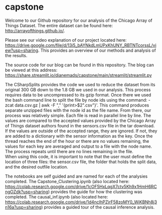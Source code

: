 # capstone

Welcome to our Github repository for our analysis of the Chicago Array of Things Dataset.  The entire dataset can be found here: http://arrayofthings.github.io/.  

Please see our video explanation of our project located here: https://drive.google.com/file/d/13i5_bAYNkdLmUPxKhUNY_RBTNTcorssL/view?usp=sharing.
This provides an overview of our methods and analysis of the results.

The source code for our blog can be found in this repository. The blog can be viewed at this address: https://share.streamlit.io/dianemads/capstone/main/streamlit/streamlit.py

The CSharpSplits provides the code we used to reduce the dataset from its original 300 GB down to the 1.8 GB we used in our analysis.  This process requires data to be uncompressed to its gzip format.  Once there we used the bash command line to split the file by node ids using the command: -zcat data.csv.gz | awk -F "," '{print>$2".csv"}'.  This command produces separate unzipped files with the node id as the file name.  From there, our process was relatively simple.  Each file is read in parallel line by line.  The values are compared to the accepted values provided by the Chicago Array of Things dataset authors found in the sensors.csv file in the tar download.  If the values are outside of the accepted range, they are ignored. If not, they are added to a dictionary with the sensor information as the key.  Once the thread reaches the end of the hour or there are no values remaining, the values for each key are averaged and output to a file with the node name.  The process repeats until there are no lines remaining in the file.  
When using this code, it is important to note that the user must define the location of three files: the sensor.csv file, the folder that holds the split data, and the desired outfile location.

The notebooks are self guided and are named for each of the analysies completed.  The Capstone_Clustering.ipynb (also located here: https://colab.research.google.com/drive/1cOF5HxLqgX7ctv5Kh9x1HmH6RCngOZdk?usp=sharing) provides the guide for how the clustering was completed.  The causal_inf.ipynb (also located here: https://colab.research.google.com/drive/1d4nclhPZjrF58zoMY0_WiKBNh8j3n16a?usp=sharing) provides a guided tour of the causal inference analysis.
